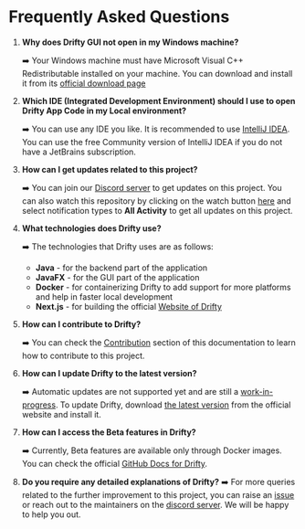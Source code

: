 # Frequently Asked Questions

1. **Why does Drifty GUI not open in my Windows machine?**

    ➡️ Your Windows machine must have Microsoft Visual C++ Redistributable installed on your machine. You can download and install it from its [official download page](https://learn.microsoft.com/en-us/cpp/windows/latest-supported-vc-redist?view=msvc-170)

2. **Which IDE (Integrated Development Environment) should I use to open Drifty App Code in my Local environment?**
   
    ➡️ You can use any IDE you like. It is recommended to use [IntelliJ IDEA](https://www.jetbrains.com/idea/). You can use the free Community version of IntelliJ IDEA if you do not have a JetBrains subscription.

3. **How can I get updates related to this project?**
    
    ➡️ You can join our [Discord server](https://discord.com/invite/DeT4jXPfkG) to get updates on this project. You can also watch this repository by clicking on the watch button [here](https://github.com/SaptarshiSarkar12/Drifty) and select notification types to **All Activity** to get all updates on this project.

4. **What technologies does Drifty use?**
   
    ➡️ The technologies that Drifty uses are as follows:
    - **Java** - for the backend part of the application
    - **JavaFX** - for the GUI part of the application
    - **Docker** - for containerizing Drifty to add support for more platforms and help in faster local development
    - **Next.js** - for building the official [Website of Drifty](https://saptarshisarkar12.github.io/Drifty/)

5. **How can I contribute to Drifty?**
   
    ➡️ You can check the [Contribution](Contributing.md) section of this documentation to learn how to contribute to this project.

6. **How can I update Drifty to the latest version?**

    ➡️ Automatic updates are not supported yet and are still a [work-in-progress](https://github.com/SaptarshiSarkar12/Drifty/issues/217). To update Drifty, download [the latest version](https://saptarshisarkar12.github.io/Drifty/download) from the official website and install it.

7. **How can I access the Beta features in Drifty?**

    ➡️ Currently, Beta features are available only through Docker images. You can check the official [GitHub Docs for Drifty](https://github.com/SaptarshiSarkar12/Drifty?tab=readme-ov-file#using-drifty-application-via-docker-).

8. **Do you require any detailed explanations of Drifty?**
    ➡️ For more queries related to the further improvement to this project, you can raise an [issue](https://github.com/SaptarshiSarkar12/Drifty/issues) or reach out to the maintainers on the [discord server](https://discord.com/invite/DeT4jXPfkG). We will be happy to help you out.
